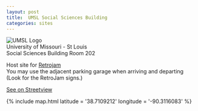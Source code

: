 ```yaml
---
layout: post
title:  UMSL Social Sciences Building
categories: sites
---
```

![UMSL Logo](http://www.umsl.edu/services/cps/files/images/umslnewlogored.gif)  
University of Missouri - St Louis  
Social Sciences Building Room 202  

Host site for [Retrojam](/stl-retrojam/])  
You may use the adjacent parking garage when arriving and departing (Look for the RetroJam signs.)  
  
[See on Streetview](https://goo.gl/maps/EZkIB)  
    
{% include map.html latitude = '38.7109212' longitude = '-90.3116083' %}
